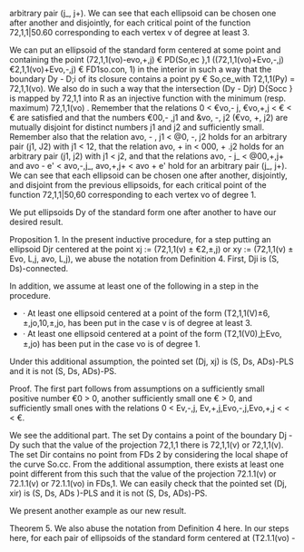 arbitrary pair (j\_, j+). We can see that each ellipsoid can be chosen one after another and disjointly, for each critical point of the function 72,1,1|50.60 corresponding to each vertex v of degree at least 3.

We can put an ellipsoid of the standard form centered at some point and containing the point (72,1,1(vo)-evo,+,j) € PD(So,ec },1 ((72,1,1(vo)+Evo,-,j) €2,1,1(vo)+Evo,-,j) € FD1so.con, 1) in the interior in such a way that the boundary Dy - D;i of its closure contains a point py € So,ce\_with T2,1,1(Py) = 72,1,1(vo). We also do in such a way that the intersection (Dy - Djr) D{Socc } is mapped by 72,1,1 into R as an injective function with the minimum (resp. maximum) 72,1,1(vo) . Remember that the relations 0 < €vo,- j, €vo,+,j < € < € are satisfied and that the numbers €00,- ,j1 and &vo, -, j2 (€vo, +, j2) are mutually disjoint for distinct numbers j1 and j2 and sufficiently small. Remember also that the relation avo, - , j1 < @0, -, j2 holds for an arbitrary pair (j1, J2) with j1 < 12, that the relation avo, + in < 000, + .j2 holds for an arbitrary pair (j1, j2) with j1 < j2, and that the relations avo, - j\_ < @00,+,j+ and avo - e' < avo,-,j\_, avo,+,j+ < avo + e' hold for an arbitrary pair (j\_, j+). We can see that each ellipsoid can be chosen one after another, disjointly, and disjoint from the previous ellipsoids, for each critical point of the function 72,1,1|50,60 corresponding to each vertex vo of degree 1.

We put ellipsoids Dy of the standard form one after another to have our desired result.

Proposition 1. In the present inductive procedure, for a step putting an ellipsoid Djr centered at the point xj := (72,1,1(v) ± €2,±,j) or xy := (72,1,1(v) ± Evo, L,j, avo, L,j), we abuse the notation from Definition 4. First, Dji is (S, Ds)-connected.

In addition, we assume at least one of the following in a step in the procedure.

- · At least one ellipsoid centered at a point of the form (T2,1,1(V)±6,±,jo,10,±,jo, has been put in the case v is of degree at least 3.
- · At least one ellipsoid centered at a point of the form (T2,1(V0)上Evo,±,jo) has been put in the case vo is of degree 1.

Under this additional assumption, the pointed set (Dj, xj) is (S, Ds, ADs)-PLS and it is not (S, Ds, ADs)-PS.

Proof. The first part follows from assumptions on a sufficiently small positive number €0 > 0, another sufficiently small one € > 0, and sufficiently small ones with the relations 0 < Ev,-,j, Ev,+,j,Evo,-,j,Evo,+,j < < < €.

We see the additional part. The set Dy contains a point of the boundary Dj -Dy such that the value of the projection 72,1,1 there is 72,1,1(v) or 72,1,1(v). The set Dir contains no point from FDs 2 by considering the local shape of the curve So.cc. From the additional assumption, there exists at least one point different from this such that the value of the projection 72.1.1(v) or 72.1.1(v) or 72.1.1(vo) in FDs,1. We can easily check that the pointed set (Dj, xir) is (S, Ds, ADs )-PLS and it is not (S, Ds, ADs)-PS.

We present another example as our new result.

Theorem 5. We also abuse the notation from Definition 4 here. In our steps here, for each pair of ellipsoids of the standard form centered at (T2.1.1(vo) -